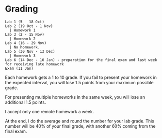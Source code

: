 # Grading

```
Lab 1 (5 - 18 Oct)
Lab 2 (19 Oct - 1 Nov)
  | Homework 1
Lab 3 (2 - 15 Nov)
  | Homework 2
Lab 4 (16 - 29 Nov)
  | No homework.
Lab 5 (30 Nov - 13 Dec)
  | Homework 3
Lab 6 (14 Dec - 10 Jan) - preparation for the final exam and last week for receiving late homework
Exam (11 Jan)
```

Each homework gets a 1 to 10 grade. If you fail to present your homework in the expected interval, you will lose 1.5 points from your maximum possible grade. 

For presenting multiple homeworks in the same week, you will lose an additional 1.5 points.

I accept only one remote homework a week.

At the end, I do the average and round the number for your lab grade. This number will be 40% of your final grade, with another 60% coming from the final exam.
